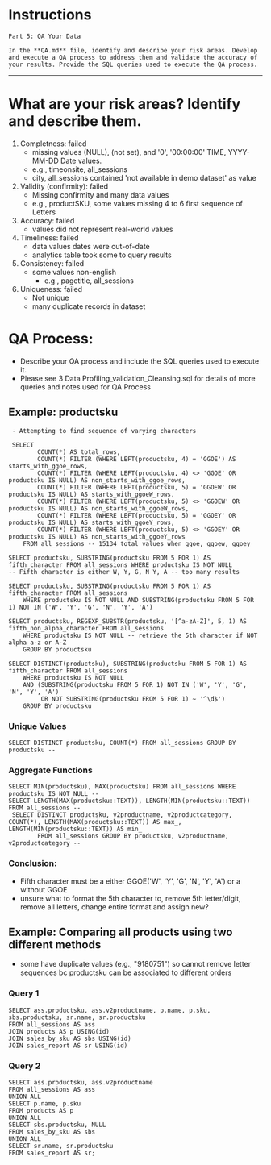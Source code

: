 # Instructions

    Part 5: QA Your Data
    
    In the **QA.md** file, identify and describe your risk areas. Develop and execute a QA process to address them and validate the accuracy of your results. Provide the SQL queries used to execute the QA process.

---------------------------------------------------------------------------------------------------------------------------

# What are your risk areas? Identify and describe them.
1. Completness: failed
   - missing values (NULL), (not set), and '0', '00:00:00' TIME, YYYY-MM-DD Date values.
   	- e.g., timeonsite, all_sessions
   	- city, all_sessions contained 'not available in demo dataset' as value
3. Validity (confirmity): failed
   - Missing confirmity and many data values
   - e.g., productSKU, some values missing 4 to 6 first sequence of Letters 
5. Accuracy: failed
   - values did not represent real-world values
7. Timeliness: failed
   - data values dates were out-of-date
   - analytics table took some to query results
9. Consistency: failed
    - some values non-english
    	- e.g., pagetitle, all_sessions 
11. Uniqueness: failed
    - Not unique
    - many duplicate records in dataset


# QA Process:
- Describe your QA process and include the SQL queries used to execute it.
 - Please see 3 Data Profiling_validation_Cleansing.sql for details of more queries and notes used for QA Process
 
## Example: productsku
     - Attempting to find sequence of varying characters

     SELECT
      		COUNT(*) AS total_rows,
      		COUNT(*) FILTER (WHERE LEFT(productsku, 4) = 'GGOE') AS starts_with_ggoe_rows,
      		COUNT(*) FILTER (WHERE LEFT(productsku, 4) <> 'GGOE' OR productsku IS NULL) AS non_starts_with_ggoe_rows,
    		COUNT(*) FILTER (WHERE LEFT(productsku, 5) = 'GGOEW' OR productsku IS NULL) AS starts_with_ggoeW_rows,
    		COUNT(*) FILTER (WHERE LEFT(productsku, 5) <> 'GGOEW' OR productsku IS NULL) AS non_starts_with_ggoeW_rows,
    		COUNT(*) FILTER (WHERE LEFT(productsku, 5) = 'GGOEY' OR productsku IS NULL) AS starts_with_ggoeY_rows,
    		COUNT(*) FILTER (WHERE LEFT(productsku, 5) <> 'GGOEY' OR productsku IS NULL) AS non_starts_with_ggoeY_rows
    	FROM all_sessions -- 15134 total values when ggoe, ggoew, ggoey
	
    SELECT productsku, SUBSTRING(productsku FROM 5 FOR 1) AS fifth_character FROM all_sessions WHERE productsku IS NOT NULL
    -- Fifth character is either W, Y, G, N Y, A -- too many results
    
    SELECT productsku, SUBSTRING(productsku FROM 5 FOR 1) AS fifth_character FROM all_sessions
        WHERE productsku IS NOT NULL AND SUBSTRING(productsku FROM 5 FOR 1) NOT IN ('W', 'Y', 'G', 'N', 'Y', 'A')
    
    SELECT productsku, REGEXP_SUBSTR(productsku, '[^a-zA-Z]', 5, 1) AS fifth_non_alpha_character FROM all_sessions
        WHERE productsku IS NOT NULL -- retrieve the 5th character if NOT alpha a-z or A-Z
        GROUP BY productsku
    
    SELECT DISTINCT(productsku), SUBSTRING(productsku FROM 5 FOR 1) AS fifth_character FROM all_sessions
        WHERE productsku IS NOT NULL
        AND (SUBSTRING(productsku FROM 5 FOR 1) NOT IN ('W', 'Y', 'G', 'N', 'Y', 'A')
             OR NOT SUBSTRING(productsku FROM 5 FOR 1) ~ '^\d$')
        GROUP BY productsku

### Unique Values
    SELECT DISTINCT productsku, COUNT(*) FROM all_sessions GROUP BY productsku --


### Aggregate Functions
    SELECT MIN(productsku), MAX(productsku) FROM all_sessions WHERE productsku IS NOT NULL --
	SELECT LENGTH(MAX(productsku::TEXT)), LENGTH(MIN(productsku::TEXT)) FROM all_sessions -- 
     SELECT DISTINCT productsku, v2productname, v2productcategory, COUNT(*), LENGTH(MAX(productsku::TEXT)) AS max_, LENGTH(MIN(productsku::TEXT)) AS min_
    		FROM all_sessions GROUP BY productsku, v2productname, v2productcategory --

### Conclusion:
- Fifth character must be a either GGOE('W', 'Y', 'G', 'N', 'Y', 'A') or a without GGOE
- unsure what to format the 5th character to, remove 5th letter/digit, remove all letters, change entire format and assign new?

## Example: Comparing all products using two different methods
- some have duplicate values (e.g., "9180751") so cannot remove letter sequences bc productsku can be associated to different orders

### Query 1

	SELECT ass.productsku, ass.v2productname, p.name, p.sku, sbs.productsku, sr.name, sr.productsku
	FROM all_sessions AS ass
	JOIN products AS p USING(id)
	JOIN sales_by_sku AS sbs USING(id)
	JOIN sales_report AS sr USING(id)
	
### Query 2	

 	SELECT ass.productsku, ass.v2productname
	FROM all_sessions AS ass
	UNION ALL
	SELECT p.name, p.sku
	FROM products AS p
	UNION ALL
	SELECT sbs.productsku, NULL
	FROM sales_by_sku AS sbs
	UNION ALL
	SELECT sr.name, sr.productsku
	FROM sales_report AS sr;

